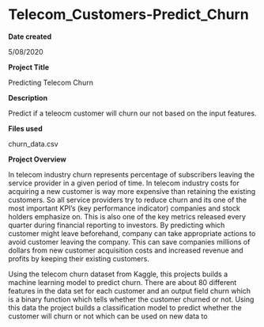 # Telecom_Customers-Predict_Churn

<b>Date created</b>

5/08/2020

<b>Project Title</b>

Predicting Telecom Churn

<b>Description</b>

Predict if a teleocm customer will churn our not based on the input features.

<b>Files used</b>

churn_data.csv

<b>Project Overview </b>

In telecom industry churn represents percentage of subscribers leaving the service provider in a given period of time. In telecom industry costs for acquiring a new customer is way more expensive than retaining the existing customers. So all service providers try to reduce churn and its one of the most important KPI’s (key performance indicator) companies and stock holders emphasize on. This is also one of the key metrics released every quarter during financial reporting to investors. By predicting which customer might leave beforehand, company can take appropriate actions to avoid customer leaving the company. This can save companies millions of dollars from new customer acquisition costs and increased revenue and profits by keeping their existing customers.

Using the telecom churn dataset from Kaggle, this projects builds a machine learning model to predict churn. There are about 80 different features in the data set for each customer and an output field churn which is a binary function which tells whether the customer churned or not. Using this data the project builds a classification model to predict whether the customer will churn or not which can be used on new data to 


